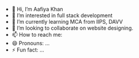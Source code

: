 - 👋 Hi, I’m Aafiya Khan 
- 👀 I’m interested in full stack development
- 🌱 I’m currently learning MCA from IIPS, DAVV 
- 💞️ I’m looking to collaborate on website designing.
- 📫 How to reach me:
- 😄 Pronouns: ...
- ⚡ Fun fact: ...

<!---
iaafiya/iaafiya is a ✨ special ✨ repository because its `README.md` (this file) appears on your GitHub profile.
You can click the Preview link to take a look at your changes.
--->
